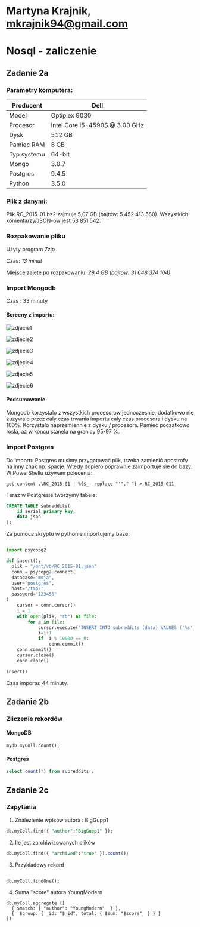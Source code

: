 # Martyna Krajnik, mkrajnik94@gmail.com
# Nosql - zaliczenie

## Zadanie 2a

### Parametry komputera:

| Producent | Dell |
|---|---|
| Model | Optiplex 9030 |
| Procesor | Intel Core i5-4590S @ 3.00 GHz |
| Dysk | 512 GB |
| Pamiec RAM | 8 GB | 
| Typ systemu  | 64-bit |
| Mongo | 3.0.7 |
| Postgres | 9.4.5 |
| Python | 3.5.0 |

### Plik z danymi:

Plik RC_2015-01.bz2 zajmuje 5,07 GB (bajtów: 5 452 413 560). Wszystkich komentarzy/JSON-ów jest 53 851 542.


### Rozpakowanie pliku

Użyty program *7zip* 

Czas: *13 minut*

Miejsce zajete po rozpakowaniu: *29,4 GB (bajtów: 31 648 374 104)*


### Import Mongodb

Czas : 33 minuty

#### Screeny z importu:

![zdjecie1](https://github.com/mkrajnik/nosql/blob/master/mongo1.png)

![zdjecie2](https://github.com/mkrajnik/nosql/blob/master/mongo2.png)

![zdjecie3](https://github.com/mkrajnik/nosql/blob/master/mongo3.png)

![zdjecie4](https://github.com/mkrajnik/nosql/blob/master/mongo4.png)

![zdjecie5](https://github.com/mkrajnik/nosql/blob/master/mongo5.png)

![zdjecie6](https://github.com/mkrajnik/nosql/blob/master/mongo6.png)


#### Podsumowanie
Mongodb korzystalo z wszystkich procesorow jednoczesnie, dodatkowo nie zuzywalo przez caly czas trwania importu caly czas procesora i dysku na 100%. Korzystalo naprzemiennie z dysku / procesora. Pamiec poczatkowo rosla, az w koncu stanela na granicy 95-97 %.


### Import Postgres

Do importu Postgres musimy przygotować plik, trzeba zamienić apostrofy na inny znak np. spacje. Wtedy dopiero poprawnie zaimportuje sie do bazy.
W PowerShellu używam polecenia:

``` get-content .\RC_2015-01 | %{$_ -replace "'"," "} > RC_2015-011 ```

Teraz w Postgresie tworzymy tabele:


``` sql
CREATE TABLE subreddits(
	id serial primary key,
	data json
);
```

Za pomoca skryptu w pythonie importujemy baze:

``` python 

import psycopg2

def insert():
  plik = "/mnt/vb/RC_2015-01.json"
  conn = psycopg2.connect(
  database="moja",
  user="postgres",
  host="/tmp/",
  password="123456"
)
    cursor = conn.cursor()
    i = 1
    with open(plik, "rb") as file:
        for a in file:
            cursor.execute("INSERT INTO subreddits (data) VALUES ('%s')" % (a))
            i=i+1
            if  i % 10000 == 0:
                conn.commit()
    conn.commit()
    cursor.close()
    conn.close()

insert()


```

Czas importu: 44 minuty.

## Zadanie 2b

### Zliczenie rekordów

####  MongoDB

```  
mydb.myColl.count();
```
#### Postgres

``` sql
select count(*) from subreddits ; 
```

## Zadanie 2c 

### Zapytania

1. Znalezienie wpisów autora : BigGupp1
 
``` sql
db.myColl.find({ "author":"BigGupp1" });
```


2. Ile jest zarchiwizowanych plików

``` sql
db.myColl.find({ "archived":"true" }).count();
```

3. Przykladowy rekord

``` sql

db.myColl.findOne();

```

4. Suma "score" autora YoungModern 

```
db.myColl.aggregate ([
  { $match: { "author": "YoungModern"  } },
  {  $group: { _id: "$_id", total: { $sum: "$score"  } } }
])
```

